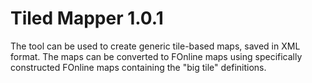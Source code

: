 Tiled Mapper 1.0.1
========

The tool can be used to create generic tile-based maps, saved in XML format. The maps can be converted to FOnline maps using specifically constructed FOnline maps containing the "big tile" definitions.